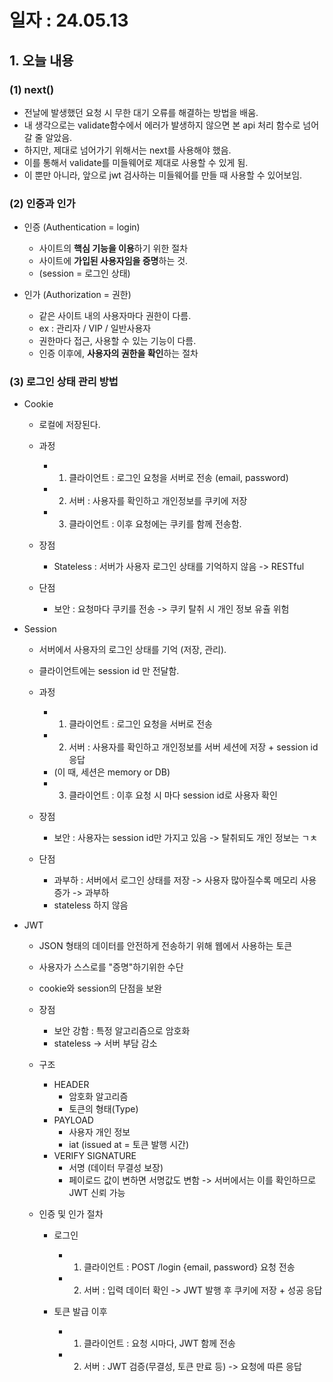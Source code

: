# 일자 : 24.05.13

## 1. 오늘 내용

### (1) next()
- 전날에 발생했던 요청 시 무한 대기 오류를 해결하는 방법을 배움.
- 내 생각으로는 validate함수에서 에러가 발생하지 않으면 본 api 처리 함수로 넘어 갈 줄 알았음.
- 하지만, 제대로 넘어가기 위해서는 next를 사용해야 했음.
- 이를 통해서 validate를 미들웨어로 제대로 사용할 수 있게 됨.
- 이 뿐만 아니라, 앞으로 jwt 검사하는 미들웨어를 만들 때 사용할 수 있어보임.

### (2) 인증과 인가
- 인증 (Authentication = login)
    - 사이트의 **핵심 기능을 이용**하기 위한 절차
    - 사이트에 **가입된 사용자임을 증명**하는 것.
    - (session = 로그인 상태)

- 인가 (Authorization = 권한)
    - 같은 사이트 내의 사용자마다 권한이 다름.
    - ex : 관리자 / VIP / 일반사용자
    - 권한마다 접근, 사용할 수 있는 기능이 다름.
    - 인증 이후에, **사용자의 권한을 확인**하는 절차

### (3) 로그인 상태 관리 방법
- Cookie
    - 로컬에 저장된다.
    - 과정
        - 1. 클라이언트 : 로그인 요청을 서버로 전송 (email, password)
        - 2. 서버 : 사용자를 확인하고 개인정보를 쿠키에 저장
        - 3. 클라이언트 : 이후 요청에는 쿠키를 함께 전송함.
    
    - 장점
        - Stateless : 서버가 사용자 로그인 상태를 기억하지 않음 -> RESTful
    - 단점
        - 보안 : 요청마다 쿠키를 전송 -> 쿠키 탈취 시 개인 정보 유츌 위험

- Session
    - 서버에서 사용자의 로그인 상태를 기억 (저장, 관리).
    - 클라이언트에는 session id 만 전달함.
    - 과정
        - 1. 클라이언트 : 로그인 요청을 서버로 전송
        - 2. 서버 : 사용자를 확인하고 개인정보를 서버 세션에 저장 + session id 응답
        - (이 때, 세션은 memory or DB)
        - 3. 클라이언트 : 이후 요청 시 마다 session id로 사용자 확인

    - 장점
        - 보안 : 사용자는 session id만 가지고 있음 -> 탈취되도 개인 정보는 ㄱㅊ
    - 단점
        - 과부하 : 서버에서 로그인 상태를 저장 -> 사용자 많아질수록 메모리 사용 증가 -> 과부하
        - stateless 하지 않음

- JWT
    - JSON 형태의 데이터를 안전하게 전송하기 위해 웹에서 사용하는 토큰
    - 사용자가 스스로를 "증명"하기위한 수단
    - cookie와 session의 단점을 보완

    - 장점
        - 보안 강함 : 특정 알고리즘으로 암호화
        - stateless -> 서버 부담 감소

    - 구조
        - HEADER
            - 암호화 알고리즘
            - 토큰의 형태(Type)
        - PAYLOAD
            - 사용자 개인 정보
            - iat (issued at = 토큰 발행 시간)
        - VERIFY SIGNATURE
            - 서명 (데이터 무결성 보장)
            - 페이로드 값이 변하면 서명값도 변함 -> 서버에서는 이를 확인하므로 JWT 신뢰 가능
    
    - 인증 및 인가 절차
        - 로그인
            - 1. 클라이언트 : POST /login {email, password} 요청 전송
            - 2. 서버 : 입력 데이터 확인 -> JWT 발행 후 쿠키에 저장 + 성공 응답
        
        - 토큰 발급 이후
            - 1. 클라이언트 : 요청 시마다, JWT 함께 전송
            - 2. 서버 : JWT 검증(무결성, 토큰 만료 등) -> 요청에 따른 응답